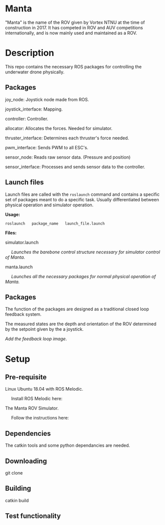 # Manta
"Manta" is the name of the ROV given by Vortex NTNU at the time of construction in 2017.
It has competed in ROV and AUV competitions internationally, and is now mainly used and maintained as a ROV.

# Description
This repo contains the necessary ROS packages for controlling the underwater drone physically.

## Packages
joy_node: Joystick node made from ROS.

joystick_interface: Mapping.

controller: Controller.

allocator: Allocates the forces. Needed for simulator.

thruster_interface: Determines each thruster's force needed.

pwm_interface: Sends PWM to all ESC's.

sensor_node: Reads raw sensor data. (Pressure and position)

sensor_interface: Processes and sends sensor data to the controller.

## Launch files
Launch files are called with the `roslaunch` command and contains a specific set of packages meant to do a specific task. Usually differentiated between physical operation and simulator operation.


**Usage:**

`roslaunch   package_name   launch_file.launch`

**Files:**

simulator.launch

&nbsp;&nbsp;&nbsp;&nbsp; *Launches the barebone control structure necessary for simulator control of Manta.*
  
manta.launch

&nbsp;&nbsp;&nbsp;&nbsp; *Launches all the necessary packages for normal physical operation of Manta.*

## Packages
The function of the packages are designed as a traditional closed loop feedback system.

The measured states are the depth and orientation of the ROV determined by the setpoint given by the a joystick.

*Add the feedback loop image*.

# Setup

## Pre-requisite

Linux Ubuntu 18.04 with ROS Melodic.

&nbsp;&nbsp;&nbsp;&nbsp; Install ROS Melodic here:

The Manta ROV Simulator.

&nbsp;&nbsp;&nbsp;&nbsp; Follow the instructions here:


## Dependencies

The catkin tools and some python dependancies are needed.

## Downloading

git clone

## Building

catkin build

## Test functionality
